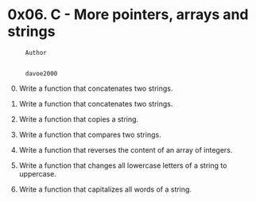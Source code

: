#                 0x06. C - More pointers, arrays and strings



		 Author


		 davoe2000


0.  Write a function that concatenates two strings.

1.  Write a function that concatenates two strings.

2.  Write a function that copies a string.

3.  Write a function that compares two strings.

4.  Write a function that reverses the content of an array of integers.

5.  Write a function that changes all lowercase letters of a string to uppercase.

6.  Write a function that capitalizes all words of a string.
